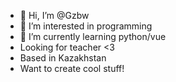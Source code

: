 - 👋 Hi, I’m @Gzbw
- 👀 I’m interested in programming
- 🌱 I’m currently learning python/vue
- Looking for teacher <3
- Based in Kazakhstan
- Want to create cool stuff!


<!---
Gzbw/Gzbw is a ✨ special ✨ repository because its `README.md` (this file) appears on your GitHub profile.
You can click the Preview link to take a look at your changes.
--->
